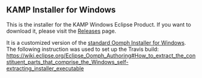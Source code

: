 ## KAMP Installer for Windows
This is the installer for the KAMP Windows Eclipse Product.
If you want to download it, please visit the [Releases](http://www.eclipse.org/downloads/download.php?file=/oomph/products/eclipse-inst-win32.exe&mirror_id=17) page.

It is a customized version of the [standard Oomph Installer for Windows](http://www.eclipse.org/downloads/download.php?file=/oomph/products/eclipse-inst-win32.exe&mirror_id=17).   
The following instruction was used to set up the Travis build: https://wiki.eclipse.org/Eclipse_Oomph_Authoring#How_to_extract_the_constituent_parts_that_comprise_the_Windows_self-extracting_installer_executable
